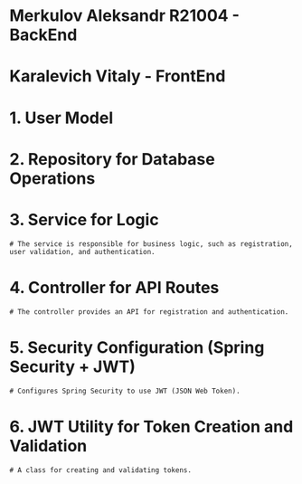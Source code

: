 # Merkulov Aleksandr R21004 - BackEnd 
# Karalevich Vitaly - FrontEnd

# 1. User Model
# 2. Repository for Database Operations
# 3. Service for Logic
    # The service is responsible for business logic, such as registration, user validation, and authentication.
# 4. Controller for API Routes
    # The controller provides an API for registration and authentication.
# 5. Security Configuration (Spring Security + JWT)
    # Configures Spring Security to use JWT (JSON Web Token).
# 6. JWT Utility for Token Creation and Validation
    # A class for creating and validating tokens.


